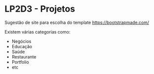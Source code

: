 # LP2D3 - Projetos

Sugestão de site para escolha do template https://bootstrapmade.com/

Existem várias categorias como:
- Negócios
- Educação
- Saúde
- Restaurante
- Portfolio
- etc